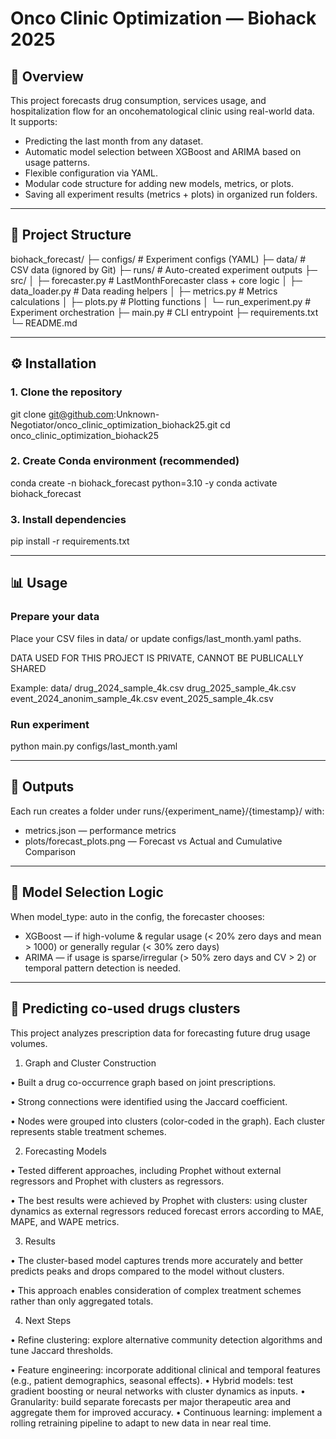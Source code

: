 # Onco Clinic Optimization — Biohack 2025

## 📌 Overview
This project forecasts drug consumption, services usage, and hospitalization flow for an oncohematological clinic using real-world data.  
It supports:
- Predicting the last month from any dataset.
- Automatic model selection between XGBoost and ARIMA based on usage patterns.
- Flexible configuration via YAML.
- Modular code structure for adding new models, metrics, or plots.
- Saving all experiment results (metrics + plots) in organized run folders.

---

## 📂 Project Structure
biohack_forecast/
├─ configs/                 # Experiment configs (YAML)
├─ data/                    # CSV data (ignored by Git)
├─ runs/                    # Auto-created experiment outputs
├─ src/
│  ├─ forecaster.py         # LastMonthForecaster class + core logic
│  ├─ data_loader.py        # Data reading helpers
│  ├─ metrics.py            # Metrics calculations
│  ├─ plots.py              # Plotting functions
│  └─ run_experiment.py     # Experiment orchestration
├─ main.py                  # CLI entrypoint
├─ requirements.txt
└─ README.md

---

## ⚙️ Installation

### 1. Clone the repository
git clone git@github.com:Unknown-Negotiator/onco_clinic_optimization_biohack25.git
cd onco_clinic_optimization_biohack25

### 2. Create Conda environment (recommended)
conda create -n biohack_forecast python=3.10 -y
conda activate biohack_forecast

### 3. Install dependencies
pip install -r requirements.txt

---

## 📊 Usage

### Prepare your data
Place your CSV files in data/ or update configs/last_month.yaml paths.

DATA USED FOR THIS PROJECT IS PRIVATE, CANNOT BE PUBLICALLY SHARED

Example:
data/
  drug_2024_sample_4k.csv
  drug_2025_sample_4k.csv
  event_2024_anonim_sample_4k.csv
  event_2025_sample_4k.csv

### Run experiment
python main.py configs/last_month.yaml

---

## 📁 Outputs
Each run creates a folder under runs/{experiment_name}/{timestamp}/ with:
- metrics.json — performance metrics
- plots/forecast_plots.png — Forecast vs Actual and Cumulative Comparison

---

## 🧠 Model Selection Logic
When model_type: auto in the config, the forecaster chooses:
- XGBoost — if high-volume & regular usage (< 20% zero days and mean > 1000) or generally regular (< 30% zero days)
- ARIMA — if usage is sparse/irregular (> 50% zero days and CV > 2) or temporal pattern detection is needed.

---

## 🚀 Predicting co-used drugs clusters


This project analyzes prescription data for forecasting future drug usage volumes.

1. Graph and Cluster Construction

 • Built a drug co-occurrence graph based on joint prescriptions.

 • Strong connections were identified using the Jaccard coefficient.

 • Nodes were grouped into clusters (color-coded in the graph). Each cluster represents stable treatment schemes.

2. Forecasting Models

 • Tested different approaches, including Prophet without external regressors and Prophet with clusters as regressors.

 • The best results were achieved by Prophet with clusters: using cluster dynamics as external regressors reduced forecast errors according to MAE, MAPE, and WAPE metrics.

3. Results

 • The cluster-based model captures trends more accurately and better predicts peaks and drops compared to the model without clusters.

 • This approach enables consideration of complex treatment schemes rather than only aggregated totals.

4. Next Steps

 • Refine clustering: explore alternative community detection algorithms and tune Jaccard thresholds.

 • Feature engineering: incorporate additional clinical and temporal features (e.g., patient demographics, seasonal effects).
 • Hybrid models: test gradient boosting or neural networks with cluster dynamics as inputs.
 • Granularity: build separate forecasts per major therapeutic area and aggregate them for improved accuracy.
 • Continuous learning: implement a rolling retraining pipeline to adapt to new data in near real time.
